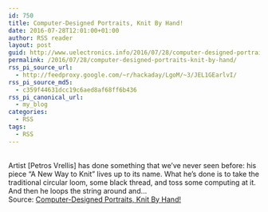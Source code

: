 ```yaml
---
id: 750
title: Computer-Designed Portraits, Knit By Hand!
date: 2016-07-28T12:01:00+01:00
author: RSS reader
layout: post
guid: http://www.uelectronics.info/2016/07/28/computer-designed-portraits-knit-by-hand/
permalink: /2016/07/28/computer-designed-portraits-knit-by-hand/
rss_pi_source_url:
  - http://feedproxy.google.com/~r/hackaday/LgoM/~3/JEL1GEarlvI/
rss_pi_source_md5:
  - c359f44631dcc19c6aed8af68ff6b436
rss_pi_canonical_url:
  - my_blog
categories:
  - RSS
tags:
  - RSS
---
```

&#013;  
Artist [Petros Vrellis] has done something that we’ve never seen before: his piece “A New Way to Knit” lives up to its name. What he’s done is to take the traditional circular loom, some black thread, and toss some computing at it. And then he loops the string around and…&#013;  
Source: <a href="http://feedproxy.google.com/~r/hackaday/LgoM/~3/JEL1GEarlvI/" target="_blank">Computer-Designed Portraits, Knit By Hand!</a>